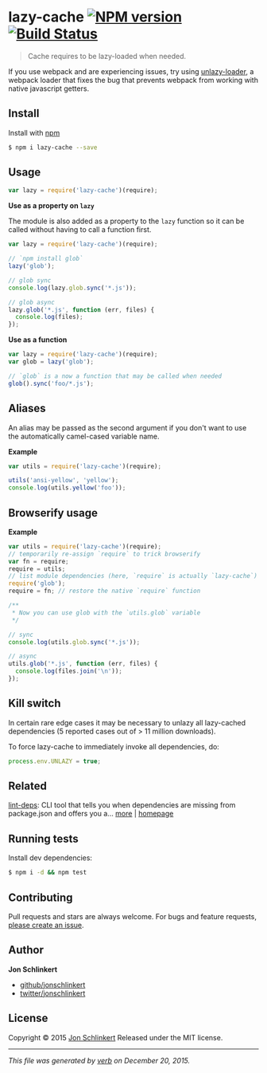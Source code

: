 # lazy-cache [![NPM version](https://img.shields.io/npm/v/lazy-cache.svg)](https://www.npmjs.com/package/lazy-cache) [![Build Status](https://img.shields.io/travis/jonschlinkert/lazy-cache.svg)](https://travis-ci.org/jonschlinkert/lazy-cache)

> Cache requires to be lazy-loaded when needed.

If you use webpack and are experiencing issues, try using [unlazy-loader](https://github.com/doowb/unlazy-loader), a webpack loader that fixes the bug that prevents webpack from working with native javascript getters.

## Install

Install with [npm](https://www.npmjs.com/)

```sh
$ npm i lazy-cache --save
```

## Usage

```js
var lazy = require('lazy-cache')(require);
```

**Use as a property on `lazy`**

The module is also added as a property to the `lazy` function
so it can be called without having to call a function first.

```js
var lazy = require('lazy-cache')(require);

// `npm install glob`
lazy('glob');

// glob sync
console.log(lazy.glob.sync('*.js'));

// glob async
lazy.glob('*.js', function (err, files) {
  console.log(files);
});
```

**Use as a function**

```js
var lazy = require('lazy-cache')(require);
var glob = lazy('glob');

// `glob` is a now a function that may be called when needed
glob().sync('foo/*.js');
```

## Aliases

An alias may be passed as the second argument if you don't want to use the automatically camel-cased variable name.

**Example**

```js
var utils = require('lazy-cache')(require);

utils('ansi-yellow', 'yellow');
console.log(utils.yellow('foo'));
```

## Browserify usage

**Example**

```js
var utils = require('lazy-cache')(require);
// temporarily re-assign `require` to trick browserify
var fn = require;
require = utils;
// list module dependencies (here, `require` is actually `lazy-cache`)
require('glob');
require = fn; // restore the native `require` function

/**
 * Now you can use glob with the `utils.glob` variable
 */

// sync
console.log(utils.glob.sync('*.js'));

// async
utils.glob('*.js', function (err, files) {
  console.log(files.join('\n'));
});
```

## Kill switch

In certain rare edge cases it may be necessary to unlazy all lazy-cached dependencies (5 reported cases out of > 11 million downloads).

To force lazy-cache to immediately invoke all dependencies, do:

```js
process.env.UNLAZY = true;
```

## Related

[lint-deps](https://www.npmjs.com/package/lint-deps): CLI tool that tells you when dependencies are missing from package.json and offers you a… [more](https://www.npmjs.com/package/lint-deps) | [homepage](https://github.com/jonschlinkert/lint-deps)

## Running tests

Install dev dependencies:

```sh
$ npm i -d && npm test
```

## Contributing

Pull requests and stars are always welcome. For bugs and feature requests, [please create an issue](https://github.com/jonschlinkert/lazy-cache/issues/new).

## Author

**Jon Schlinkert**

* [github/jonschlinkert](https://github.com/jonschlinkert)
* [twitter/jonschlinkert](http://twitter.com/jonschlinkert)

## License

Copyright © 2015 [Jon Schlinkert](https://github.com/jonschlinkert)
Released under the MIT license.

***

_This file was generated by [verb](https://github.com/verbose/verb) on December 20, 2015._